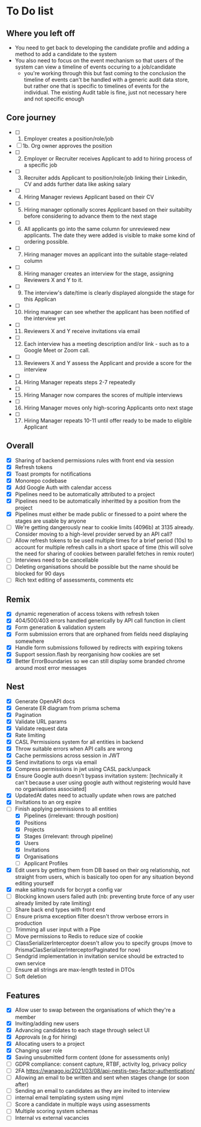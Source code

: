 # To Do list

## Where you left off

- You need to get back to developing the candidate profile and adding a method to add a candidate to the system
- You also need to focus on the event mechanism so that users of the system can view a timeline of events occuring to a job/candidate
  - you're working through this but fast coming to the conclusion the timeline of events can't be handled with a generic audit data store, but rather one that is specific to timelines of events for the individual. The existing Audit table is fine, just not necessary here and not specific enough

## Core journey

- [ ] 1. Employer creates a position/role/job
- [ ] 1b. Org owner approves the position
- [ ] 2. Employer or Recruiter receives Applicant to add to hiring process of a specific job
- [ ] 3. Recruiter adds Applicant to position/role/job linking their Linkedin, CV and adds further data like asking salary
- [ ] 4. Hiring Manager reviews Applicant based on their CV
- [ ] 5. Hiring manager optionally scores Applicant based on their suitabilty before considering to advance them to the next stage
- [ ] 6. All applicants go into the same column for unreviewed new applicants. The date they were added is visible to make some kind of ordering possible.
- [ ] 7. Hiring manager moves an applicant into the suitable stage-related column
- [ ] 8. Hiring manager creates an interview for the stage, assigning Reviewers X and Y to it.
- [ ] 9. The interview's date/time is clearly displayed alongside the stage for this Applican
- [ ] 10. Hiring manager can see whether the applicant has been notified of the interview yet
- [ ] 11. Reviewers X and Y receive invitations via email
- [ ] 12. Each interview has a meeting description and/or link - such as to a Google Meet or Zoom call.
- [ ] 13. Reviewers X and Y assess the Applicant and provide a score for the interview
- [ ] 14. Hiring Manager repeats steps 2-7 repeatedly
- [ ] 15. Hiring Manager now compares the scores of multiple interviews
- [ ] 16. Hiring Manager moves only high-scoring Applicants onto next stage
- [ ] 17. Hiring Manager repeats 10-11 until offer ready to be made to eligible Applicant

## Overall

- [x] Sharing of backend permissions rules with front end via session
- [x] Refresh tokens
- [x] Toast prompts for notifications
- [x] Monorepo codebase
- [x] Add Google Auth with calendar access
- [x] Pipelines need to be automatically attributed to a project
- [x] Pipelines need to be automatically inheritted by a position from the project
- [x] Pipelines must either be made public or finessed to a point where the stages are usable by anyone
- [ ] We're getting dangerously near to cookie limits (4096b) at 3135 already. Consider moving to a high-level provider served by an API call?
- [ ] Allow refresh tokens to be used multiple times for a brief period (10s) to account for multiple refresh calls in a short space of time (this will solve the need for sharing of cookies between parallel fetches in remix router)
- [ ] Interviews need to be cancellable
- [ ] Deleting organisations should be possible but the name should be blocked for 90 days
- [ ] Rich text editing of assessments, comments etc

## Remix

- [x] dynamic regeneration of access tokens with refresh token
- [x] 404/500/403 errors handled generically by API call function in client
- [x] Form generation & validation system
- [x] Form submission errors that are orphaned from fields need displaying somewhere
- [x] Handle form submissions followed by redirects with expiring tokens
- [x] Support session.flash by reorganising how cookies are set
- [x] Better ErrorBoundaries so we can still display some branded chrome around most error messages

## Nest

- [x] Generate OpenAPI docs
- [x] Generate ER diagram from prisma schema
- [x] Pagination
- [x] Validate URL params
- [x] Validate request data
- [x] Rate limiting
- [x] CASL Permissions system for all entities in backend
- [x] Throw suitable errors when API calls are wrong
- [x] Cache permissions across session in JWT
- [x] Send invitations to orgs via email
- [x] Compress permissions in jwt using CASL pack/unpack
- [x] Ensure Google auth doesn't bypass invitation system: [technically it can't because a user using google auth without registering would have no organisations associated]
- [x] UpdatedAt dates need to actually update when rows are patched
- [x] Invitations to an org expire
- [ ] Finish applying permissions to all entities
  - [x] Pipelines (irrelevant: through position)
  - [x] Positions
  - [x] Projects
  - [x] Stages (irrelevant: through pipeline)
  - [x] Users
  - [x] Invitations
  - [x] Organisations
  - [ ] Applicant Profiles
- [x] Edit users by getting them from DB based on their org relationship, not straight from users, which is basically too open for any situation beyond editing yourself
- [x] make salting rounds for bcrypt a config var
- [ ] Blocking known users failed auth (nb: preventing brute force of any user already limited by rate limiting)
- [ ] Share back end types with front end
- [ ] Ensure prisma exception filter doesn't throw verbose errors in production
- [ ] Trimming all user input with a Pipe
- [ ] Move permissions to Redis to reduce size of cookie
- [ ] ClassSerializerInterceptor doesn't allow you to specify groups (move to PrismaClasSerializerInterceptorPaginated for now)
- [ ] Sendgrid implementation in invitation service should be extracted to own service
- [ ] Ensure all strings are max-length tested in DTOs
- [ ] Soft deletion

## Features

- [x] Allow user to swap between the organisations of which they're a member
- [x] Inviting/adding new users
- [x] Advancing candidates to each stage through select UI
- [x] Approvals (e.g for hiring)
- [x] Allocating users to a project
- [x] Changing user role
- [x] Saving unsubmitted form content (done for assessments only)
- [ ] GDPR compliance: consent capture, RTBF, activity log, privacy policy
- [ ] 2FA https://wanago.io/2021/03/08/api-nestjs-two-factor-authentication/
- [ ] Allowing an email to be written and sent when stages change (or soon after)
- [ ] Sending an email to candidates as they are invited to interview
- [ ] internal email templating system using mjml
- [ ] Score a candidate in multiple ways using assessments
- [ ] Multiple scoring system schemas
- [ ] Internal vs external vacancies

